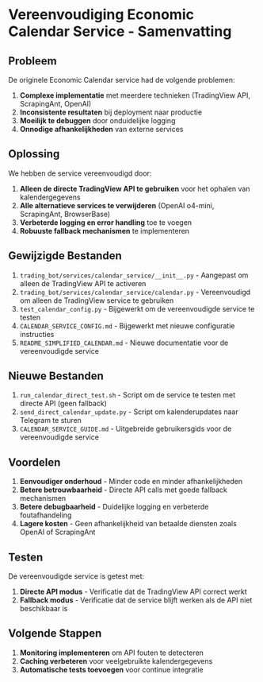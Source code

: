 # Vereenvoudiging Economic Calendar Service - Samenvatting

## Probleem

De originele Economic Calendar service had de volgende problemen:

1. **Complexe implementatie** met meerdere technieken (TradingView API, ScrapingAnt, OpenAI)
2. **Inconsistente resultaten** bij deployment naar productie
3. **Moeilijk te debuggen** door onduidelijke logging
4. **Onnodige afhankelijkheden** van externe services

## Oplossing

We hebben de service vereenvoudigd door:

1. **Alleen de directe TradingView API te gebruiken** voor het ophalen van kalendergegevens
2. **Alle alternatieve services te verwijderen** (OpenAI o4-mini, ScrapingAnt, BrowserBase)
3. **Verbeterde logging en error handling** toe te voegen
4. **Robuuste fallback mechanismen** te implementeren

## Gewijzigde Bestanden

1. `trading_bot/services/calendar_service/__init__.py` - Aangepast om alleen de TradingView API te activeren
2. `trading_bot/services/calendar_service/calendar.py` - Vereenvoudigd om alleen de TradingView service te gebruiken
3. `test_calendar_config.py` - Bijgewerkt om de vereenvoudigde service te testen
4. `CALENDAR_SERVICE_CONFIG.md` - Bijgewerkt met nieuwe configuratie instructies
5. `README_SIMPLIFIED_CALENDAR.md` - Nieuwe documentatie voor de vereenvoudigde service

## Nieuwe Bestanden

1. `run_calendar_direct_test.sh` - Script om de service te testen met directe API (geen fallback)
2. `send_direct_calendar_update.py` - Script om kalenderupdates naar Telegram te sturen
3. `CALENDAR_SERVICE_GUIDE.md` - Uitgebreide gebruikersgids voor de vereenvoudigde service

## Voordelen

1. **Eenvoudiger onderhoud** - Minder code en minder afhankelijkheden
2. **Betere betrouwbaarheid** - Directe API calls met goede fallback mechanismen
3. **Betere debugbaarheid** - Duidelijke logging en verbeterde foutafhandeling
4. **Lagere kosten** - Geen afhankelijkheid van betaalde diensten zoals OpenAI of ScrapingAnt

## Testen

De vereenvoudigde service is getest met:

1. **Directe API modus** - Verificatie dat de TradingView API correct werkt
2. **Fallback modus** - Verificatie dat de service blijft werken als de API niet beschikbaar is

## Volgende Stappen

1. **Monitoring implementeren** om API fouten te detecteren
2. **Caching verbeteren** voor veelgebruikte kalendergegevens
3. **Automatische tests toevoegen** voor continue integratie
